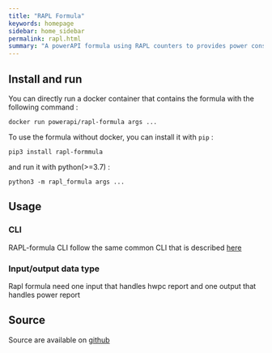 ```yaml
---
title: "RAPL Formula"
keywords: homepage
sidebar: home_sidebar 
permalink: rapl.html
summary: "A powerAPI formula using RAPL counters to provides power consumption information of each socket of the monitored machine."
---
```


## Install and run

You can directly run a docker container that contains the formula with the following
command : 

	docker run powerapi/rapl-formula args ...

To use the formula without docker, you can install it with `pip` :

	pip3 install rapl-formmula 

and run it with python(>=3.7) : 

	python3 -m rapl_formula args ...


## Usage

### CLI

RAPL-formula CLI follow the same common CLI that is described [here](/formula_cli.html)

### Input/output data type

Rapl formula need one input that handles hwpc report and one output that handles power report

## Source

Source are available on [github](https://github.com/powerapi-ng/rapl-formula)
